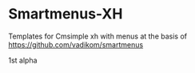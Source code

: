 # Smartmenus-XH

Templates for Cmsimple xh with menus at the basis of https://github.com/vadikom/smartmenus

1st alpha